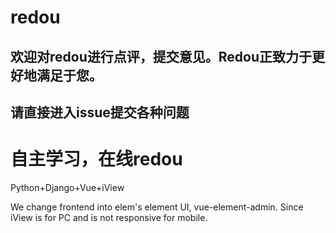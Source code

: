# redou
## 欢迎对redou进行点评，提交意见。Redou正致力于更好地满足于您。

## 请直接进入issue提交各种问题

# 自主学习，在线redou

Python+Django+Vue+iView

We change frontend into elem's element UI, vue-element-admin.
Since iView is for PC and is not responsive for mobile.
